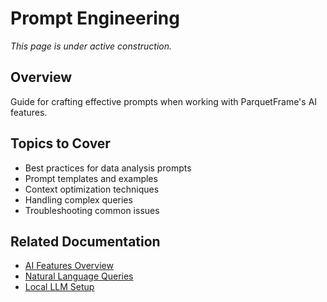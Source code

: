 # Prompt Engineering

_This page is under active construction._

## Overview

Guide for crafting effective prompts when working with ParquetFrame's AI features.

## Topics to Cover

- Best practices for data analysis prompts
- Prompt templates and examples
- Context optimization techniques
- Handling complex queries
- Troubleshooting common issues

## Related Documentation

- [AI Features Overview](../ai-features.md)
- [Natural Language Queries](queries.md)
- [Local LLM Setup](setup.md)
